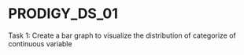 # PRODIGY_DS_01
Task 1: Create a bar graph to visualize the distribution of categorize of continuous variable
